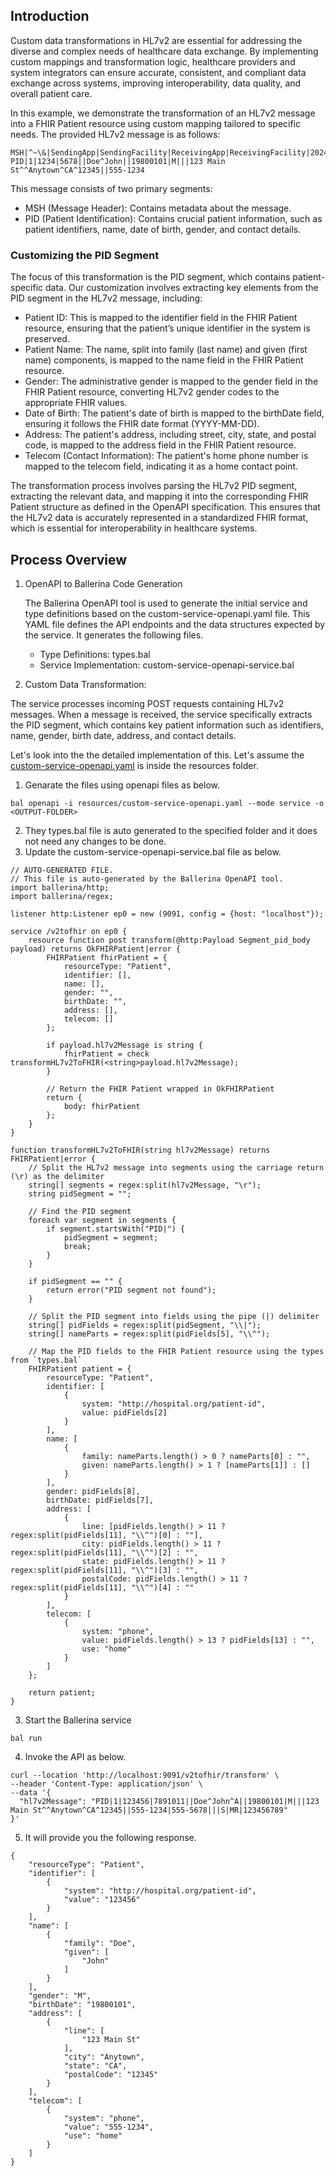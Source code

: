 ## Introduction
Custom data transformations in HL7v2 are essential for addressing the diverse and complex needs of healthcare data exchange. By implementing custom mappings and transformation logic, healthcare providers and system integrators can ensure accurate, consistent, and compliant data exchange across systems, improving interoperability, data quality, and overall patient care.


In this example, we demonstrate the transformation of an HL7v2 message into a FHIR Patient resource using custom mapping tailored to specific needs. The provided HL7v2 message is as follows:
```
MSH|^~\&|SendingApp|SendingFacility|ReceivingApp|ReceivingFacility|20240823085233||ADT^A01|123456|P|2.5
PID|1|1234|5678||Doe^John||19800101|M|||123 Main St^^Anytown^CA^12345||555-1234
```

This message consists of two primary segments:

- MSH (Message Header): Contains metadata about the message.
- PID (Patient Identification): Contains crucial patient information, such as patient identifiers, name, date of birth, gender, and contact details.

### Customizing the PID Segment

The focus of this transformation is the PID segment, which contains patient-specific data. Our customization involves extracting key elements from the PID segment in the HL7v2 message, including:

- Patient ID: This is mapped to the identifier field in the FHIR Patient resource, ensuring that the patient’s unique identifier in the system is preserved.
- Patient Name: The name, split into family (last name) and given (first name) components, is mapped to the name field in the FHIR Patient resource.
- Gender: The administrative gender is mapped to the gender field in the FHIR Patient resource, converting HL7v2 gender codes to the appropriate FHIR values.
- Date of Birth: The patient's date of birth is mapped to the birthDate field, ensuring it follows the FHIR date format (YYYY-MM-DD).
- Address: The patient's address, including street, city, state, and postal code, is mapped to the address field in the FHIR Patient resource.
- Telecom (Contact Information): The patient's home phone number is mapped to the telecom field, indicating it as a home contact point.

The transformation process involves parsing the HL7v2 PID segment, extracting the relevant data, and mapping it into the corresponding FHIR Patient structure as defined in the OpenAPI specification. This ensures that the HL7v2 data is accurately represented in a standardized FHIR format, which is essential for interoperability in healthcare systems.

## Process Overview
1. OpenAPI to Ballerina Code Generation

    The Ballerina OpenAPI tool is used to generate the initial service and type definitions based on the custom-service-openapi.yaml file. This YAML file defines the API endpoints and the data structures expected by the service. It generates the following files. 

    - Type Definitions: types.bal
    - Service Implementation: custom-service-openapi-service.bal

2. Custom Data Transformation:

The service processes incoming POST requests containing HL7v2 messages. When a message is received, the service specifically extracts the PID segment, which contains key patient information such as identifiers, name, gender, birth date, address, and contact details.

Let's look into the the detailed implementation of this. Let's assume the [custom-service-openapi.yaml](../references/custom-service-openapi.yaml) is inside the resources folder. 

1. Genarate the files using openapi files as below. 
```
bal openapi -i resources/custom-service-openapi.yaml --mode service -o <OUTPUT-FOLDER>
```
2. They types.bal file is auto generated to the specified folder and it does not need any changes to be done. 
3. Update the custom-service-openapi-service.bal file as below. 
```
// AUTO-GENERATED FILE.
// This file is auto-generated by the Ballerina OpenAPI tool.
import ballerina/http;
import ballerina/regex;

listener http:Listener ep0 = new (9091, config = {host: "localhost"});

service /v2tofhir on ep0 {
    resource function post transform(@http:Payload Segment_pid_body payload) returns OkFHIRPatient|error {
        FHIRPatient fhirPatient = {
            resourceType: "Patient",
            identifier: [],
            name: [],
            gender: "",
            birthDate: "",
            address: [],
            telecom: []
        };

        if payload.hl7v2Message is string {
            fhirPatient = check transformHL7v2ToFHIR(<string>payload.hl7v2Message);
        }

        // Return the FHIR Patient wrapped in OkFHIRPatient
        return {
            body: fhirPatient
        };
    }
}

function transformHL7v2ToFHIR(string hl7v2Message) returns FHIRPatient|error {
    // Split the HL7v2 message into segments using the carriage return (\r) as the delimiter
    string[] segments = regex:split(hl7v2Message, "\r");
    string pidSegment = "";

    // Find the PID segment
    foreach var segment in segments {
        if segment.startsWith("PID|") {
            pidSegment = segment;
            break;
        }
    }

    if pidSegment == "" {
        return error("PID segment not found");
    }

    // Split the PID segment into fields using the pipe (|) delimiter
    string[] pidFields = regex:split(pidSegment, "\\|");
    string[] nameParts = regex:split(pidFields[5], "\\^");

    // Map the PID fields to the FHIR Patient resource using the types from `types.bal`
    FHIRPatient patient = {
        resourceType: "Patient",
        identifier: [
            {
                system: "http://hospital.org/patient-id",
                value: pidFields[2]
            }
        ],
        name: [
            {
                family: nameParts.length() > 0 ? nameParts[0] : "",
                given: nameParts.length() > 1 ? [nameParts[1]] : []
            }
        ],
        gender: pidFields[8],
        birthDate: pidFields[7],
        address: [
            {
                line: [pidFields.length() > 11 ? regex:split(pidFields[11], "\\^")[0] : ""],
                city: pidFields.length() > 11 ? regex:split(pidFields[11], "\\^")[2] : "",
                state: pidFields.length() > 11 ? regex:split(pidFields[11], "\\^")[3] : "",
                postalCode: pidFields.length() > 11 ? regex:split(pidFields[11], "\\^")[4] : ""
            }
        ],
        telecom: [
            {
                system: "phone",
                value: pidFields.length() > 13 ? pidFields[13] : "",
                use: "home"
            }
        ]
    };

    return patient;
}

```

3. Start the Ballerina service
```
bal run
```

4. Invoke the API as below. 
```
curl --location 'http://localhost:9091/v2tofhir/transform' \
--header 'Content-Type: application/json' \
--data '{
  "hl7v2Message": "PID|1|123456|7891011||Doe^John^A||19800101|M|||123 Main St^^Anytown^CA^12345||555-1234|555-5678|||S|MR|123456789"
}'
```

5. It will provide you the following response. 
```
{
    "resourceType": "Patient",
    "identifier": [
        {
            "system": "http://hospital.org/patient-id",
            "value": "123456"
        }
    ],
    "name": [
        {
            "family": "Doe",
            "given": [
                "John"
            ]
        }
    ],
    "gender": "M",
    "birthDate": "19800101",
    "address": [
        {
            "line": [
                "123 Main St"
            ],
            "city": "Anytown",
            "state": "CA",
            "postalCode": "12345"
        }
    ],
    "telecom": [
        {
            "system": "phone",
            "value": "555-1234",
            "use": "home"
        }
    ]
}
```

